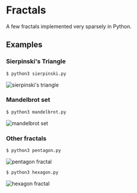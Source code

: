 # Fractals
A few fractals implemented very sparsely in Python.
## Examples
### Sierpinski's Triangle
```bash
$ python3 sierpinski.py
```
![sierpinski's triangle](https://i.imgur.com/HoLXIrn.png)
### Mandelbrot set
```bash
$ python3 mandelbrot.py
```
![mandelbrot set](https://imgur.com/f6aljzF.png)
### Other fractals
```bash
$ python3 pentagon.py
```
![pentagon fractal](https://i.imgur.com/ciBjNmp.png)
```bash
$ python3 hexagon.py
```
![hexagon fractal](https://i.imgur.com/4jYWPNJ.png)
